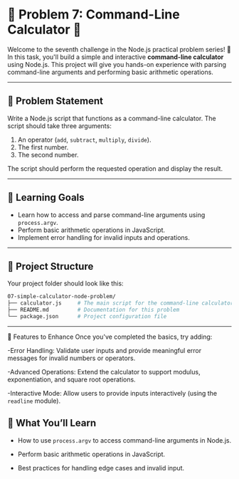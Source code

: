 # 🌟 Problem 7: Command-Line Calculator 🌟

Welcome to the seventh challenge in the Node.js practical problem series! 🚀 In this task, you'll build a simple and interactive **command-line calculator** using Node.js. This project will give you hands-on experience with parsing command-line arguments and performing basic arithmetic operations.

---

## 📝 Problem Statement

Write a Node.js script that functions as a command-line calculator. The script should take three arguments:

1. An operator (`add`, `subtract`, `multiply`, `divide`).
2. The first number.
3. The second number.

The script should perform the requested operation and display the result.

---

## 🎯 Learning Goals

- Learn how to access and parse command-line arguments using `process.argv`.
- Perform basic arithmetic operations in JavaScript.
- Implement error handling for invalid inputs and operations.

---

## 📂 Project Structure

Your project folder should look like this:

```bash
07-simple-calculator-node-problem/
├── calculator.js     # The main script for the command-line calculator
├── README.md         # Documentation for this problem
└── package.json      # Project configuration file
```

---

🌟 Features to Enhance
Once you've completed the basics, try adding:

-Error Handling: Validate user inputs and provide meaningful error messages for invalid numbers or operators.

-Advanced Operations: Extend the calculator to support modulus, exponentiation, and square root operations.

-Interactive Mode: Allow users to provide inputs interactively (using the `readline` module).

## 🧠 What You’ll Learn

- How to use `process.argv` to access command-line arguments in Node.js.

- Perform basic arithmetic operations in JavaScript.

- Best practices for handling edge cases and invalid input.
